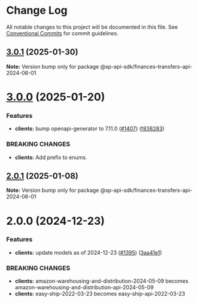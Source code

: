 # Change Log

All notable changes to this project will be documented in this file.
See [Conventional Commits](https://conventionalcommits.org) for commit guidelines.

## [3.0.1](https://github.com/bizon/selling-partner-api-sdk/compare/@sp-api-sdk/finances-transfers-api-2024-06-01@3.0.0...@sp-api-sdk/finances-transfers-api-2024-06-01@3.0.1) (2025-01-30)

**Note:** Version bump only for package @sp-api-sdk/finances-transfers-api-2024-06-01

# [3.0.0](https://github.com/bizon/selling-partner-api-sdk/compare/@sp-api-sdk/finances-transfers-api-2024-06-01@2.0.1...@sp-api-sdk/finances-transfers-api-2024-06-01@3.0.0) (2025-01-20)

### Features

* **clients:** bump openapi-generator to 7.11.0 ([#1407](https://github.com/bizon/selling-partner-api-sdk/issues/1407)) ([f838283](https://github.com/bizon/selling-partner-api-sdk/commit/f838283172bb7acc895cdecadeddbe9879c07ba6))

### BREAKING CHANGES

* **clients:** Add prefix to enums.

## [2.0.1](https://github.com/bizon/selling-partner-api-sdk/compare/@sp-api-sdk/finances-transfers-api-2024-06-01@2.0.0...@sp-api-sdk/finances-transfers-api-2024-06-01@2.0.1) (2025-01-08)

**Note:** Version bump only for package @sp-api-sdk/finances-transfers-api-2024-06-01

# 2.0.0 (2024-12-23)

### Features

* **clients:** update models as of 2024-12-23 ([#1395](https://github.com/bizon/selling-partner-api-sdk/issues/1395)) ([3aa41e1](https://github.com/bizon/selling-partner-api-sdk/commit/3aa41e1a3dd9e7dd568f3ca5fa6de63c3f1b1ba1))

### BREAKING CHANGES

* **clients:** amazon-warehousing-and-distribution-2024-05-09 becomes amazon-warehousing-and-distribution-api-2024-05-09
* **clients:** easy-ship-2022-03-23 becomes easy-ship-api-2022-03-23
